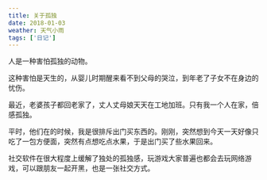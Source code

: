 ```yaml
---
title: 关于孤独
date: 2018-01-03
weather: 天气小雨
tags: ['日记']
---
```


人是一种害怕孤独的动物。

这种害怕是天生的，从婴儿时期醒来看不到父母的哭泣，到年老了子女不在身边的忧伤。

最近，老婆孩子都回老家了，丈人丈母娘天天在工地加班。只有我一个人在家，倍感孤独。

平时，他们在的时候，我是很排斥出门买东西的。刚刚，突然想到今天一天好像只吃了一包方便面，突然有点想吃点水果，于是出门买了些水果回来。

社交软件在很大程度上缓解了独处的孤独感，玩游戏大家普遍也都会去玩网络游戏，可以跟朋友一起开黑，也是一张社交方式。
